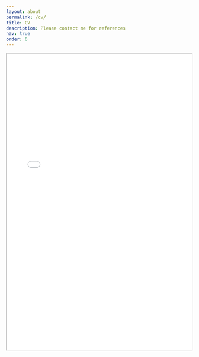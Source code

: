 ```yaml
---
layout: about
permalink: /cv/
title: CV
description: Please contact me for references
nav: true
order: 6
---
```


<div style="display: flex; justify-content: center;">
<iframe src="/assets/pdf/Surukuchi_CV.pdf" width="100%" height="800px"></iframe>
</div>